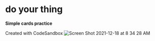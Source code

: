 # do your thing 
**Simple cards practice**



Created with CodeSandbox
![Screen Shot 2021-12-18 at 8 34 28 AM](https://user-images.githubusercontent.com/78755069/146633424-78fb77b5-4dfa-4e63-9ab6-d5dd711d3b7d.png)
